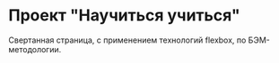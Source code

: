 # Проект "Научиться учиться"

Свертанная страница, с применением технологий flexbox, по БЭМ-методологии.
